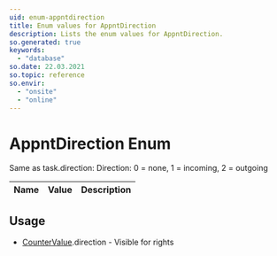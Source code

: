 ```yaml
---
uid: enum-appntdirection
title: Enum values for AppntDirection
description: Lists the enum values for AppntDirection.
so.generated: true
keywords:
  - "database"
so.date: 22.03.2021
so.topic: reference
so.envir:
  - "onsite"
  - "online"
---
```


# AppntDirection Enum

Same as task.direction: Direction: 0 = none, 1 = incoming, 2 = outgoing

| Name | Value | Description |
|------|-------|-------------|

## Usage

* [CounterValue](../countervalue.md).direction - Visible for rights
